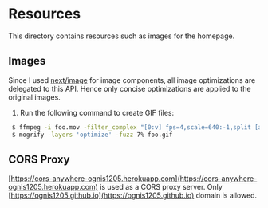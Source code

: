 Resources
==============================

This directory contains resources such as images for the homepage.

Images
------------

Since I used [next/image](https://nextjs.org/docs/api-reference/next/image) for image components, all
image optimizations are delegated to this API. Hence only concise optimizations are applied to the original
images.

1. Run the following command to create GIF files:

```bash
 $ ffmpeg -i foo.mov -filter_complex "[0:v] fps=4,scale=640:-1,split [a][b];[a] palettegen [p];[b][p] paletteuse=dither=none" foo.gif
 $ mogrify -layers 'optimize' -fuzz 7% foo.gif
```

CORS Proxy
------------

[https://cors-anywhere-ognis1205.herokuapp.com](https://cors-anywhere-ognis1205.herokuapp.com) is used as a CORS proxy
server. Only [https://ognis1205.github.io](https://ognis1205.github.io) domain is allowed.
